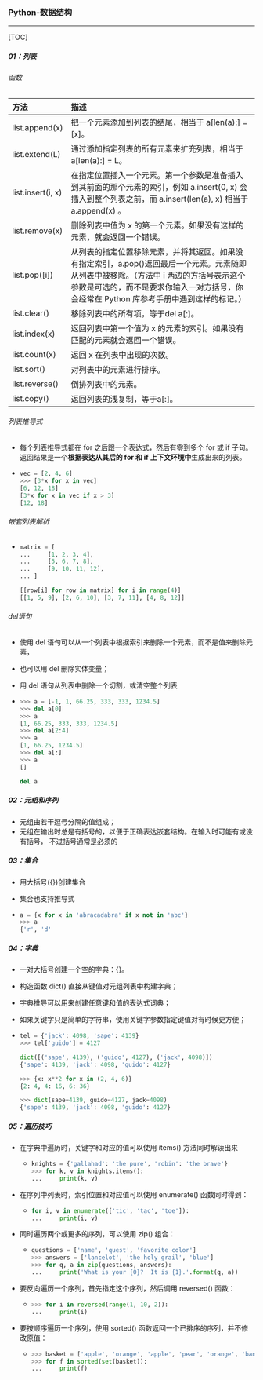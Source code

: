 ### Python-数据结构

------

[TOC]

##### 01：列表

###### 函数

| 方法              | 描述                                                         |
| :---------------- | :----------------------------------------------------------- |
| list.append(x)    | 把一个元素添加到列表的结尾，相当于 a[len(a):] = [x]。        |
| list.extend(L)    | 通过添加指定列表的所有元素来扩充列表，相当于 a[len(a):] = L。 |
| list.insert(i, x) | 在指定位置插入一个元素。第一个参数是准备插入到其前面的那个元素的索引，例如 a.insert(0, x) 会插入到整个列表之前，而 a.insert(len(a), x) 相当于 a.append(x) 。 |
| list.remove(x)    | 删除列表中值为 x 的第一个元素。如果没有这样的元素，就会返回一个错误。 |
| list.pop([i])     | 从列表的指定位置移除元素，并将其返回。如果没有指定索引，a.pop()返回最后一个元素。元素随即从列表中被移除。（方法中 i 两边的方括号表示这个参数是可选的，而不是要求你输入一对方括号，你会经常在 Python 库参考手册中遇到这样的标记。） |
| list.clear()      | 移除列表中的所有项，等于del a[:]。                           |
| list.index(x)     | 返回列表中第一个值为 x 的元素的索引。如果没有匹配的元素就会返回一个错误。 |
| list.count(x)     | 返回 x 在列表中出现的次数。                                  |
| list.sort()       | 对列表中的元素进行排序。                                     |
| list.reverse()    | 倒排列表中的元素。                                           |
| list.copy()       | 返回列表的浅复制，等于a[:]。                                 |

###### 列表推导式

- 每个列表推导式都在 for 之后跟一个表达式，然后有零到多个 for 或 if 子句。返回结果是一个**根据表达从其后的 for 和 if 上下文环境中**生成出来的列表。

- ```python
  vec = [2, 4, 6]
  >>> [3*x for x in vec]
  [6, 12, 18]
  [3*x for x in vec if x > 3]
  [12, 18]
  ```

###### 嵌套列表解析

- ```python
  matrix = [
  ...     [1, 2, 3, 4],
  ...     [5, 6, 7, 8],
  ...     [9, 10, 11, 12],
  ... ]
  
  [[row[i] for row in matrix] for i in range(4)]
  [[1, 5, 9], [2, 6, 10], [3, 7, 11], [4, 8, 12]]
  ```

###### del语句

-  使用 del 语句可以从一个列表中根据索引来删除一个元素，而不是值来删除元素，

- 也可以用 del 删除实体变量；

- 用 del 语句从列表中删除一个切割，或清空整个列表

- ```python
  >>> a = [-1, 1, 66.25, 333, 333, 1234.5]
  >>> del a[0]
  >>> a
  [1, 66.25, 333, 333, 1234.5]
  >>> del a[2:4]
  >>> a
  [1, 66.25, 1234.5]
  >>> del a[:]
  >>> a
  []
  
  del a
  ```

##### 02：元组和序列

- 元组由若干逗号分隔的值组成；
- 元组在输出时总是有括号的，以便于正确表达嵌套结构。在输入时可能有或没有括号， 不过括号通常是必须的

##### 03：集合

- 用大括号({})创建集合

- 集合也支持推导式

- ```python
  a = {x for x in 'abracadabra' if x not in 'abc'}
  >>> a
  {'r', 'd'
  ```

##### 04：字典

- 一对大括号创建一个空的字典：{}。

- 构造函数 dict() 直接从键值对元组列表中构建字典；

- 字典推导可以用来创建任意键和值的表达式词典；

- 如果关键字只是简单的字符串，使用关键字参数指定键值对有时候更方便；

- ```python
  tel = {'jack': 4098, 'sape': 4139}
  >>> tel['guido'] = 4127
  
  dict([('sape', 4139), ('guido', 4127), ('jack', 4098)])
  {'sape': 4139, 'jack': 4098, 'guido': 4127}
  
  >>> {x: x**2 for x in (2, 4, 6)}
  {2: 4, 4: 16, 6: 36}
  
  >>> dict(sape=4139, guido=4127, jack=4098)
  {'sape': 4139, 'jack': 4098, 'guido': 4127}
  ```

##### 05：遍历技巧

- 在字典中遍历时，关键字和对应的值可以使用 items() 方法同时解读出来

  - ```python
    knights = {'gallahad': 'the pure', 'robin': 'the brave'}
    >>> for k, v in knights.items():
    ...     print(k, v)
    ```

- 在序列中列表时，索引位置和对应值可以使用 enumerate() 函数同时得到：

  - ```python
    for i, v in enumerate(['tic', 'tac', 'toe']):
    ...     print(i, v)
    ```

- 同时遍历两个或更多的序列，可以使用 zip() 组合：

  - ```python
    questions = ['name', 'quest', 'favorite color']
    >>> answers = ['lancelot', 'the holy grail', 'blue']
    >>> for q, a in zip(questions, answers):
    ...     print('What is your {0}?  It is {1}.'.format(q, a))
    ```

- 要反向遍历一个序列，首先指定这个序列，然后调用 reversed() 函数：

  - ```python
    >>> for i in reversed(range(1, 10, 2)):
    ...     print(i)
    ```

- 要按顺序遍历一个序列，使用 sorted() 函数返回一个已排序的序列，并不修改原值：

  - ```python
    >>> basket = ['apple', 'orange', 'apple', 'pear', 'orange', 'banana']
    >>> for f in sorted(set(basket)):
    ...     print(f)
    ```



